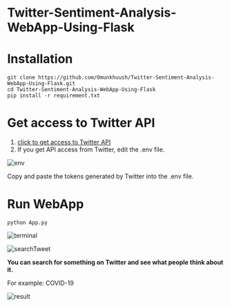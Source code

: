 # Twitter-Sentiment-Analysis-WebApp-Using-Flask

# Installation
```
git clone https://github.com/Omunkhuush/Twitter-Sentiment-Analysis-WebApp-Using-Flask.git
cd Twitter-Sentiment-Analysis-WebApp-Using-Flask
pip install -r requirement.txt
```

# Get access to Twitter API

1. [ click to get access to Twitter API](https://developer.twitter.com/en/docs/twitter-api/getting-started/getting-access-to-the-twitter-api)
2. If you get  API access from Twitter, edit the .env file.

![env](https://github.com/Omunkhuush/Twitter-Sentiment-Analysis-WebApp-Using-Flask/assets/73123564/9047a8f4-5f7b-4fab-b56f-5d93e909be2e)

Copy and paste the tokens generated by Twitter into the .env file.

# Run WebApp

```
python App.py
```
![terminal](https://github.com/Omunkhuush/Twitter-Sentiment-Analysis-WebApp-Using-Flask/assets/73123564/3abb7162-1f2e-4377-a256-c42a4092a43d)

![searchTweet](https://github.com/Omunkhuush/Twitter-Sentiment-Analysis-WebApp-Using-Flask/assets/73123564/52fe2e53-fca2-4210-bd1c-649d73ef18f9)

**You can search for something on Twitter and see what people think about it.**

For example: COVID-19

![result](https://github.com/Omunkhuush/Twitter-Sentiment-Analysis-WebApp-Using-Flask/assets/73123564/df48c86b-f9c9-447e-9ad1-e2dedbd8f8f0)
